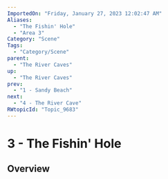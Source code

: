 ```yaml
---
ImportedOn: "Friday, January 27, 2023 12:02:47 AM"
Aliases:
  - "The Fishin' Hole"
  - "Area 3"
Category: "Scene"
Tags:
  - "Category/Scene"
parent:
  - "The River Caves"
up:
  - "The River Caves"
prev:
  - "1 - Sandy Beach"
next:
  - "4 - The River Cave"
RWtopicId: "Topic_9683"
---
```

# 3 - The Fishin' Hole
## Overview
